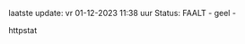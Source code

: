 laatste update: 
vr 01-12-2023 11:38   uur 
Status: FAALT - geel - 
<div class="service Y">httpstat</div>